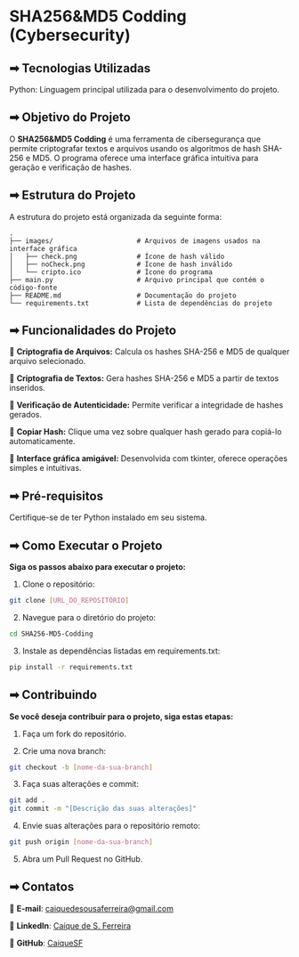 # SHA256&MD5 Codding (Cybersecurity)

## ➡ Tecnologias Utilizadas

Python: Linguagem principal utilizada para o desenvolvimento do projeto.

## ➡ Objetivo do Projeto

O **SHA256&MD5 Codding** é uma ferramenta de cibersegurança que permite criptografar textos e arquivos usando os algoritmos de hash SHA-256 e MD5. O programa oferece uma interface gráfica intuitiva para geração e verificação de hashes.

## ➡ Estrutura do Projeto

A estrutura do projeto está organizada da seguinte forma:

```
.
├── images/                     # Arquivos de imagens usados na interface gráfica
│   ├── check.png               # Ícone de hash válido
│   ├── noCheck.png             # Ícone de hash inválido
│   └── cripto.ico              # Ícone do programa
├── main.py                     # Arquivo principal que contém o código-fonte
├── README.md                   # Documentação do projeto
└── requirements.txt            # Lista de dependências do projeto
```

## ➡ Funcionalidades do Projeto

🔹 **Criptografia de Arquivos:** Calcula os hashes SHA-256 e MD5 de qualquer arquivo selecionado.

🔹 **Criptografia de Textos:** Gera hashes SHA-256 e MD5 a partir de textos inseridos.

🔹 **Verificação de Autenticidade:** Permite verificar a integridade de hashes gerados.

🔹 **Copiar Hash:** Clique uma vez sobre qualquer hash gerado para copiá-lo automaticamente.

🔹 **Interface gráfica amigável:** Desenvolvida com tkinter, oferece operações simples e intuitivas.

## ➡ Pré-requisitos

Certifique-se de ter Python instalado em seu sistema.

## ➡ Como Executar o Projeto

**Siga os passos abaixo para executar o projeto:**

1. Clone o repositório:

```bash
git clone [URL_DO_REPOSITÓRIO]
```

2. Navegue para o diretório do projeto:

```bash
cd SHA256-MD5-Codding
```

3. Instale as dependências listadas em requirements.txt:

```bash
pip install -r requirements.txt
```

## ➡ Contribuindo

**Se você deseja contribuir para o projeto, siga estas etapas:**

1. Faça um fork do repositório.

2. Crie uma nova branch:

```bash
git checkout -b [nome-da-sua-branch]
```

3. Faça suas alterações e commit:

```bash
git add .
git commit -m "[Descrição das suas alterações]"
```

4. Envie suas alterações para o repositório remoto:

```bash
git push origin [nome-da-sua-branch]
```

5. Abra um Pull Request no GitHub.

## ➡ Contatos

🔹 **E-mail**: caiquedesousaferreira@gmail.com

🔹 **LinkedIn**: [Caíque de S. Ferreira](https://www.linkedin.com/in/ca%C3%ADque-de-s-ferreira-48105b18b/)

🔹 **GitHub**: [CaiqueSF](https://github.com/CaiqueSF)
